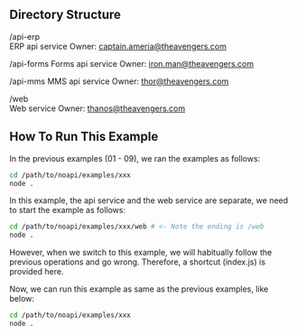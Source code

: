 
## Directory Structure

/api-erp    
    ERP api service
    Owner: captain.ameria@theavengers.com

/api-forms
    Forms api service
    Owner: iron.man@theavengers.com

/api-mms
    MMS api service
    Owner: thor@theavengers.com

/web    
    Web service
    Owner: thanos@theavengers.com



## How To Run This Example

In the previous examples (01 - 09), we ran the examples as follows:
```sh
cd /path/to/noapi/examples/xxx
node .
```

In this example, the api service and the web service are separate, we need to start the example as follows:
```sh
cd /path/to/noapi/examples/xxx/web # <- Note the ending is /web
node .
```

However, when we switch to this example, we will habitually follow the previous operations and go wrong. Therefore, a shortcut (index.js) is provided here. 

Now, we can run this example as same as the previous examples, like below:
```sh
cd /path/to/noapi/examples/xxx
node .
```
